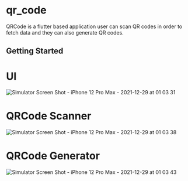 # qr_code

QRCode is a flutter based application user can scan QR codes in order to fetch data and they can also generate QR codes. 

## Getting Started

# UI

![Simulator Screen Shot - iPhone 12 Pro Max - 2021-12-29 at 01 03 31](https://user-images.githubusercontent.com/71919862/147631707-aa1f75b2-3f31-4679-b15e-2355cd2d5f72.png) 
# QRCode Scanner
![Simulator Screen Shot - iPhone 12 Pro Max - 2021-12-29 at 01 03 38](https://user-images.githubusercontent.com/71919862/147631885-803a161a-4816-4220-b7fc-db80b29eb0c7.png)

# QRCode Generator
![Simulator Screen Shot - iPhone 12 Pro Max - 2021-12-29 at 01 03 43](https://user-images.githubusercontent.com/71919862/147632584-75ea0e08-d760-4154-a854-72cc97382be3.png)

